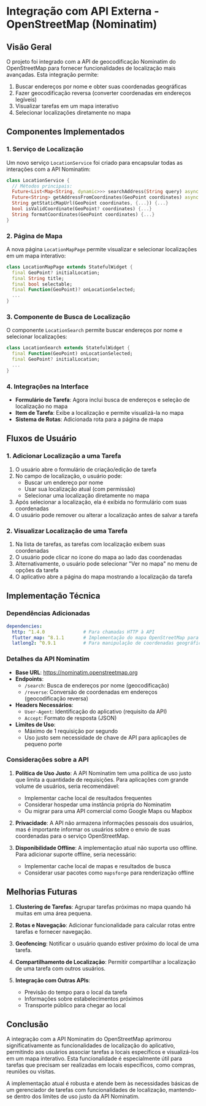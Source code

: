 # Integração com API Externa - OpenStreetMap (Nominatim)

## Visão Geral

O projeto foi integrado com a API de geocodificação Nominatim do OpenStreetMap para fornecer funcionalidades de localização mais avançadas. Esta integração permite:

1. Buscar endereços por nome e obter suas coordenadas geográficas
2. Fazer geocodificação reversa (converter coordenadas em endereços legíveis)
3. Visualizar tarefas em um mapa interativo
4. Selecionar localizações diretamente no mapa

## Componentes Implementados

### 1. Serviço de Localização

Um novo serviço `LocationService` foi criado para encapsular todas as interações com a API Nominatim:

```dart
class LocationService {
  // Métodos principais:
  Future<List<Map<String, dynamic>>> searchAddress(String query) async {...}
  Future<String> getAddressFromCoordinates(GeoPoint coordinates) async {...}
  String getStaticMapUrl(GeoPoint coordinates, {...}) {...}
  bool isValidCoordinate(GeoPoint? coordinates) {...}
  String formatCoordinates(GeoPoint coordinates) {...}
}
```

### 2. Página de Mapa

A nova página `LocationMapPage` permite visualizar e selecionar localizações em um mapa interativo:

```dart
class LocationMapPage extends StatefulWidget {
  final GeoPoint? initialLocation;
  final String title;
  final bool selectable;
  final Function(GeoPoint)? onLocationSelected;
  ...
}
```

### 3. Componente de Busca de Localização

O componente `LocationSearch` permite buscar endereços por nome e selecionar localizações:

```dart
class LocationSearch extends StatefulWidget {
  final Function(GeoPoint) onLocationSelected;
  final GeoPoint? initialLocation;
  ...
}
```

### 4. Integrações na Interface

- **Formulário de Tarefa**: Agora inclui busca de endereços e seleção de localização no mapa
- **Item de Tarefa**: Exibe a localização e permite visualizá-la no mapa
- **Sistema de Rotas**: Adicionada rota para a página de mapa

## Fluxos de Usuário

### 1. Adicionar Localização a uma Tarefa

1. O usuário abre o formulário de criação/edição de tarefa
2. No campo de localização, o usuário pode:
   - Buscar um endereço por nome
   - Usar sua localização atual (com permissão)
   - Selecionar uma localização diretamente no mapa
3. Após selecionar a localização, ela é exibida no formulário com suas coordenadas
4. O usuário pode remover ou alterar a localização antes de salvar a tarefa

### 2. Visualizar Localização de uma Tarefa

1. Na lista de tarefas, as tarefas com localização exibem suas coordenadas
2. O usuário pode clicar no ícone do mapa ao lado das coordenadas
3. Alternativamente, o usuário pode selecionar "Ver no mapa" no menu de opções da tarefa
4. O aplicativo abre a página do mapa mostrando a localização da tarefa

## Implementação Técnica

### Dependências Adicionadas

```yaml
dependencies:
  http: ^1.4.0              # Para chamadas HTTP à API
  flutter_map: ^8.1.1       # Implementação do mapa OpenStreetMap para Flutter
  latlong2: ^0.9.1          # Para manipulação de coordenadas geográficas
```

### Detalhes da API Nominatim

- **Base URL**: https://nominatim.openstreetmap.org
- **Endpoints**:
  - `/search`: Busca de endereços por nome (geocodificação)
  - `/reverse`: Conversão de coordenadas em endereços (geocodificação reversa)
- **Headers Necessários**:
  - `User-Agent`: Identificação do aplicativo (requisito da API)
  - `Accept`: Formato de resposta (JSON)
- **Limites de Uso**:
  - Máximo de 1 requisição por segundo
  - Uso justo sem necessidade de chave de API para aplicações de pequeno porte

### Considerações sobre a API

1. **Política de Uso Justo**: A API Nominatim tem uma política de uso justo que limita a quantidade de requisições. Para aplicações com grande volume de usuários, seria recomendável:
   - Implementar cache local de resultados frequentes
   - Considerar hospedar uma instância própria do Nominatim
   - Ou migrar para uma API comercial como Google Maps ou Mapbox

2. **Privacidade**: A API não armazena informações pessoais dos usuários, mas é importante informar os usuários sobre o envio de suas coordenadas para o serviço OpenStreetMap.

3. **Disponibilidade Offline**: A implementação atual não suporta uso offline. Para adicionar suporte offline, seria necessário:
   - Implementar cache local de mapas e resultados de busca
   - Considerar usar pacotes como `mapsforge` para renderização offline

## Melhorias Futuras

1. **Clustering de Tarefas**: Agrupar tarefas próximas no mapa quando há muitas em uma área pequena.

2. **Rotas e Navegação**: Adicionar funcionalidade para calcular rotas entre tarefas e fornecer navegação.

3. **Geofencing**: Notificar o usuário quando estiver próximo do local de uma tarefa.

4. **Compartilhamento de Localização**: Permitir compartilhar a localização de uma tarefa com outros usuários.

5. **Integração com Outras APIs**:
   - Previsão do tempo para o local da tarefa
   - Informações sobre estabelecimentos próximos
   - Transporte público para chegar ao local

## Conclusão

A integração com a API Nominatim do OpenStreetMap aprimorou significativamente as funcionalidades de localização do aplicativo, permitindo aos usuários associar tarefas a locais específicos e visualizá-los em um mapa interativo. Esta funcionalidade é especialmente útil para tarefas que precisam ser realizadas em locais específicos, como compras, reuniões ou visitas.

A implementação atual é robusta e atende bem às necessidades básicas de um gerenciador de tarefas com funcionalidades de localização, mantendo-se dentro dos limites de uso justo da API Nominatim.
